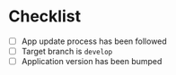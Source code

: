 # Checklist

<!-- Put an `x` in each box when you have completed the items. -->

- [ ] App update process has been followed <!-- See comment below -->
- [ ] Target branch is `develop` <!-- unless you have a very good reason -->
- [ ] Application version has been bumped <!-- required if your changes are to be deployed -->

<!-- Make sure you followed the process described in https://developers.ledger.com/docs/device-app/deliver/maintenance
before opening your Pull Request.
Don't hesitate to contact us directly on Discord if you have any questions ! https://developers.ledger.com/discord -->
